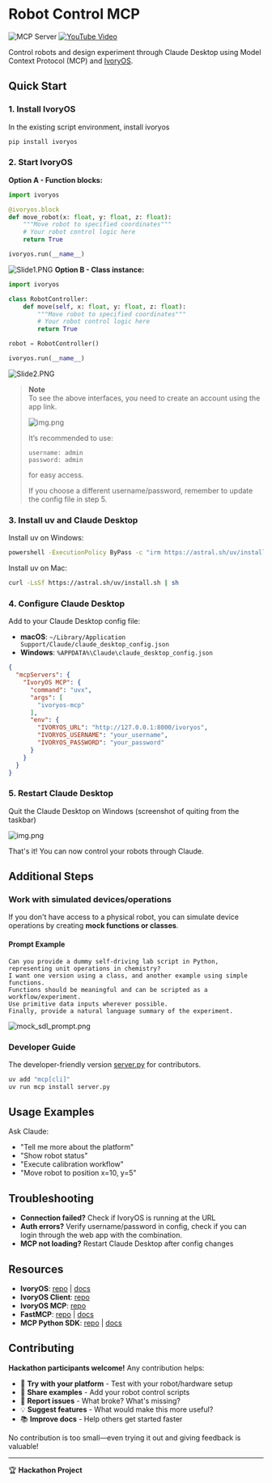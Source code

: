 # Robot Control MCP

![MCP Server](https://badge.mcpx.dev?type=server 'MCP Server')
[![YouTube Video](https://img.shields.io/badge/YouTube-Readme%20Video-red?logo=youtube&logoColor=white)](https://youtu.be/s3gXrPKNfYY)


Control robots and design experiment through Claude Desktop using Model Context Protocol (MCP) and [IvoryOS](https://github.com/AccelerationConsortium/ivoryOS).

## Quick Start

### 1. Install IvoryOS
In the existing script environment, install ivoryos
```bash
pip install ivoryos
```


### 2. Start IvoryOS

**Option A - Function blocks:**
```python
import ivoryos

@ivoryos.block
def move_robot(x: float, y: float, z: float):
    """Move robot to specified coordinates"""
    # Your robot control logic here
    return True

ivoryos.run(__name__)
```
![Slide1.PNG](docs/block_ui.png)
**Option B - Class instance:**
```python
import ivoryos

class RobotController:
    def move(self, x: float, y: float, z: float):
        """Move robot to specified coordinates"""
        # Your robot control logic here
        return True

robot = RobotController()

ivoryos.run(__name__)
```
![Slide2.PNG](docs/class_ui.png)
> **Note**  
> To see the above interfaces, you need to create an account using the app link.  
>
> ![img.png](docs/img.png)
> 
> It’s recommended to use:
> ```text
> username: admin
> password: admin
> ```
> for easy access.  
>
> If you choose a different username/password, remember to update the config file in step 5.  


### 3. Install uv and Claude Desktop
Install uv on Windows: 
```bash
powershell -ExecutionPolicy ByPass -c "irm https://astral.sh/uv/install.ps1 | iex"
```
Install uv on Mac:
```bash
curl -LsSf https://astral.sh/uv/install.sh | sh
```

### 4. Configure Claude Desktop

Add to your Claude Desktop config file:
- **macOS**: `~/Library/Application Support/Claude/claude_desktop_config.json`  
- **Windows**: `%APPDATA%\Claude\claude_desktop_config.json`

```json
{
  "mcpServers": {
    "IvoryOS MCP": {
      "command": "uvx",
      "args": [
        "ivoryos-mcp"
      ],
      "env": {
        "IVORYOS_URL": "http://127.0.0.1:8000/ivoryos",
        "IVORYOS_USERNAME": "your_username",
        "IVORYOS_PASSWORD": "your_password"
      }
    }
  }
}
```

### 5. Restart Claude Desktop
Quit the Claude Desktop on Windows (screenshot of quiting from the taskbar)

![img.png](docs/quit_claude_screenshot.png)

That's it! You can now control your robots through Claude.


## Additional Steps
### Work with simulated devices/operations
If you don't have access to a physical robot, you can simulate device operations by creating **mock functions or classes**.

#### Prompt Example
```prompt
Can you provide a dummy self-driving lab script in Python, representing unit operations in chemistry?  
I want one version using a class, and another example using simple functions.  
Functions should be meaningful and can be scripted as a workflow/experiment.  
Use primitive data inputs wherever possible.  
Finally, provide a natural language summary of the experiment.  
```

![mock_sdl_prompt.png](docs/mock_sdl_prompt.png)

### Developer Guide
The developer-friendly version [server.py](server.py) for contributors.
```bash
uv add "mcp[cli]"
uv run mcp install server.py
```

## Usage Examples

Ask Claude:
- "Tell me more about the platform"
- "Show robot status"
- "Execute calibration workflow" 
- "Move robot to position x=10, y=5"

## Troubleshooting

- **Connection failed?** Check if IvoryOS is running at the URL
- **Auth errors?** Verify username/password in config, check if you can login through the web app with the combination.
- **MCP not loading?** Restart Claude Desktop after config changes


## Resources
- **IvoryOS**: [repo](https://github.com/AccelerationConsortium/ivoryOS) | [docs](https://ivoryos.readthedocs.io/en/latest/)
- **IvoryOS Client**: [repo](https://github.com/ivoryzh/ivoryOS-client)
- **IvoryOS MCP**: [repo](https://github.com/AccelerationConsortium/ivoryOS-mcp) 
- **FastMCP**: [repo](https://github.com/jlowin/fastmcp) | [docs](https://gofastmcp.com/)
- **MCP Python SDK**: [repo](https://github.com/modelcontextprotocol/python-sdk) | [docs](https://modelcontextprotocol.io/docs/tools/python-sdk)

## Contributing

**Hackathon participants welcome!** Any contribution helps:

- 🤖 **Try with your platform** - Test with your robot/hardware setup
- 📝 **Share examples** - Add your robot control scripts  
- 🐛 **Report issues** - What broke? What's missing?
- 💡 **Suggest features** - What would make this more useful?
- 📚 **Improve docs** - Help others get started faster

No contribution is too small—even trying it out and giving feedback is valuable!

---

🏆 **Hackathon Project** 
